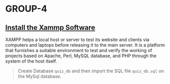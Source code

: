 # GROUP-4

##  [Install the Xammp Software](https://www.apachefriends.org/index.html) 

XAMPP helps a local host or server to test its website and clients via computers and laptops before releasing it to the main server. It is a platform that furnishes a suitable environment to test and verify the working of projects based on Apache, Perl, MySQL database, and PHP through the system of the host itself.

> Create Database `quiz_db` and then import the SQL file `quiz_db.sql` on the MySql database.
